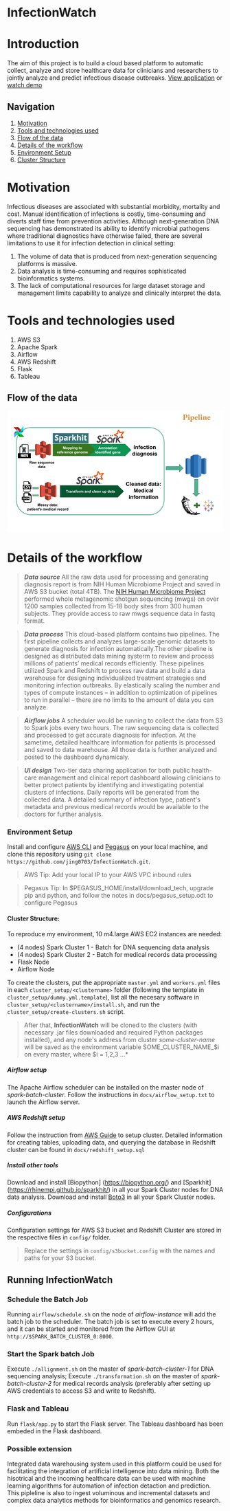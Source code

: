 # InfectionWatch

# Introduction

The aim of this project is to build a cloud based platform to automatic collect, analyze and store healthcare data for clinicians and researchers to jointly analyze and predict infectious disease outbreaks. 
[View application](rtinfo-insight.com) or [watch demo](rtinfo-insight.com)

## Navigation
1. [Motivation](#about)
2. [Tools and technologies used](#engineering-design)
3. [Flow of the data](#flow-of-the-data)
4. [Details of the workflow](#details-of-the-workflow)
5. [Environment Setup](#environment-setup)
6. [Cluster Structure](#cluster-structure)


# Motivation
Infectious diseases are associated with substantial morbidity, mortality and cost. Manual identification of infections is costly, time-consuming and diverts staff time from prevention activities. Although next-generation DNA sequencing has demonstrated its ability to identify microbial pathogens where traditional diagnostics have otherwise failed, there are several limitations to use it for infection detection in clinical setting: 
1. The volume of data that is produced from next-generation sequencing platforms is massive. 
2. Data analysis is time-consuming and requires sophisticated bioinformatics systems. 
3. The lack of computational resources for large dataset storage and management limits capability to analyze and clinically interpret the data.


# Tools and technologies used 
1. AWS S3
2. Apache Spark
3. Airflow
4. AWS Redshift
5. Flask 
6. Tableau

Flow of the data
------------------------------------

![Alt text](pipeline.png?raw=true "Optional Title")

# Details of the workflow

> ***Data source*** 
All the raw data used for processing and generating diagnosis report is from NIH Human Microbiome Project and saved in AWS S3 bucket (total 4TB). The [NIH Human Microbiome Project](https://portal.hmpdacc.org/search/s?facetTab=files&filters=%7B%22op%22:%22and%22,%22content%22:%5B%7B%22op%22:%22in%22,%22content%22:%7B%22field%22:%22files.file_format%22,%22value%22:%5B%22FASTA%22,%22FASTQ%22%5D%7D%7D%5D%7D) performed whole metagenomic shotgun sequencing (mwgs) on over 1200 samples collected from 15-18 body sites from 300 human subjects. They provide access to raw mwgs sequence data in fastq format.

> ***Data process***
This cloud-based platform contains two pipelines. The first pipeline collects and analyzes large-scale genomic datasets to generate diagnosis for infection automatically.The other pipeline is designed as distributed data mining systerm to review and process millions of patients’ medical records efficiently. 
These pipelines utilized Spark and Redshift to process raw data and build a data warehouse for designing individualized treatment strategies and monitoring infection outbreaks. By elastically scaling the number and types of compute instances – in addition to optimization of pipelines to run in parallel – there are no limits to the amount of data you can analyze. 

> ***Airflow jobs***
A scheduler would be running to collect the data from S3 to Spark jobs every two hours. The raw sequencing data is collected and processed to get accurate diagnosis for infection. At the sametime, detailed healthcare information for patients is processed and saved to data warehouse. All those data is further analyzed and posted to the dashboard dynamicaly. 

> ***UI design***
Two-tier data sharing application for both public health-care management and clinical report dashboard allowing clinicians to better protect patients by identifying and investigating potential clusters of infections.
Daily reports will be generated from the collected data. A detailed summary of infection type, patient's metadata and previous medical records would be available to the doctors for further analysis.

### Environment Setup

Install and configure [AWS CLI](https://aws.amazon.com/cli/) and [Pegasus](https://github.com/InsightDataScience/pegasus) on your local machine, and clone this repository using
`git clone https://github.com/jing0703/InfectionWatch.git`.

> AWS Tip: Add your local IP to your AWS VPC inbound rules

> Pegasus Tip: In $PEGASUS_HOME/install/download_tech, upgrade pip and python, and follow the notes in docs/pegasus_setup.odt to configure Pegasus

#### Cluster Structure:

To reproduce my environment, 10 m4.large AWS EC2 instances are needed:
- (4 nodes) Spark Cluster 1 - Batch for DNA sequencing data analysis
- (4 nodes) Spark Cluster 2 - Batch for medical records data processing
- Flask Node
- Airflow Node

To create the clusters, put the appropriate `master.yml` and `workers.yml` files in each `cluster_setup/<clustername>` folder (following the template in `cluster_setup/dummy.yml.template`), list all the necesary software in `cluster_setup/<clustername>/install.sh`, and run the `cluster_setup/create-clusters.sh` script.

> After that, **InfectionWatch** will be cloned to the clusters (with necessary .jar files downloaded and required Python packages installed), and any node's address from cluster *some-cluster-name* will be saved as the environment variable SOME_CLUSTER_NAME_$i on every master, where $i = 1,2,3 ...*


##### Airflow setup
The Apache Airflow scheduler can be installed on the master node of *spark-batch-cluster*. Follow the instructions in `docs/airflow_setup.txt` to launch the Airflow server.

##### AWS Redshift setup
Follow the instruction from [AWS Guide](https://docs.aws.amazon.com/redshift/latest/gsg/getting-started.html) to setup cluster.
Detailed information for creating tables, uploading data, and querying the database in Redshift cluster can be found in `docs/redshift_setup.sql`

##### Install other tools
Download and install [Biopython] (https://biopython.org/) and [Sparkhit] (https://rhinempi.github.io/sparkhit/) in all your Spark Cluster nodes for DNA data analysis.
Download and install [Boto3](https://boto3.amazonaws.com/v1/documentation/api/latest/guide/quickstart.html) in all your Spark Cluster nodes.

##### Configurations
Configuration settings for AWS S3 bucket and Redshift Cluster are stored in the respective files in `config/` folder.
> Replace the settings in `config/s3bucket.config` with the names and paths for your S3 bucket.

## Running InfectionWatch

### Schedule the Batch Job
Running `airflow/schedule.sh` on the node of *airflow-instance* will add the batch job to the scheduler. The batch job is set to execute every 2 hours, and it can be started and monitored from the Airflow GUI at `http://$SPARK_BATCH_CLUSTER_0:8000`.

### Start the Spark batch Job
Execute `./allignment.sh` on the master of *spark-batch-cluster-1* for DNA sequencing analysis;
Execute `./transformation.sh` on the master of *spark-batch-cluster-2* for medical records analysis (preferably after setting up AWS credentials to access S3 and write to Redshift).

### Flask and Tableau
Run `flask/app.py` to start the Flask server. The Tableau dashboard has been embeded in the Flask dashboard.

### Possible extension
Integrated data warehousing system used in this platform could be used for facilitating the integration of artificial intelligence into data mining. Both the hisotrical and the incoming healthcare data can be used with machine learning algorithms for automation of infection detaction and prediction. This pipleline is also to ingest voluminous and incremental datasets and complex data analytics methods for bioinformatics and genomics research.

